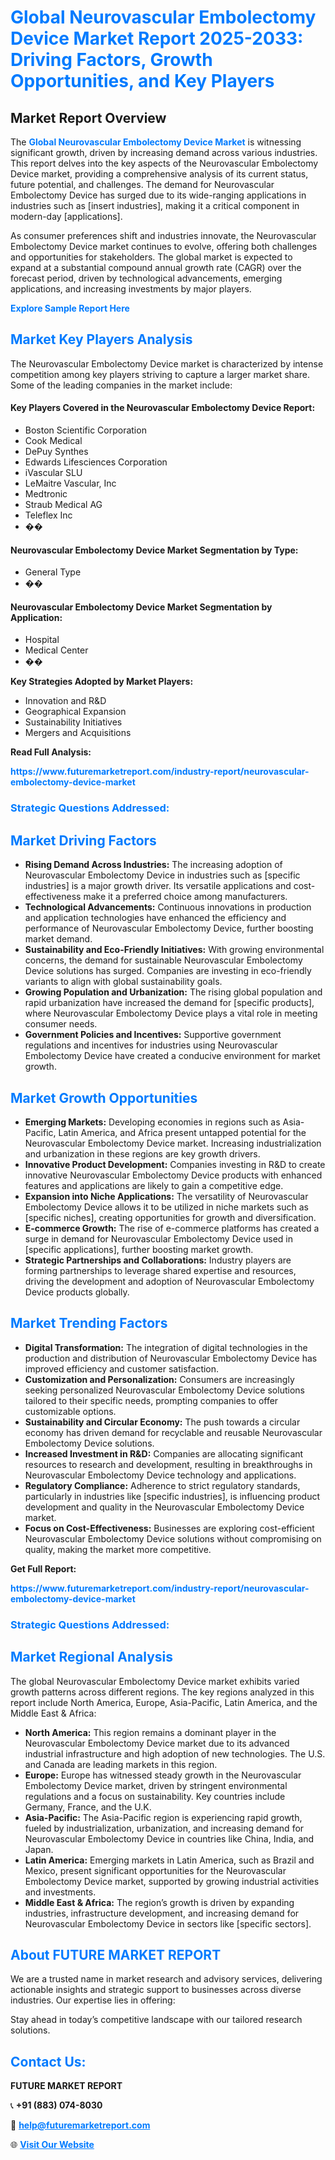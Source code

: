 <h1 style="color: #007BFF;">Global Neurovascular Embolectomy Device Market Report 2025-2033: Driving Factors, Growth Opportunities, and Key Players</h1>

<section id="overview">
<h2>Market Report Overview</h2>
<p>The <a href="https://www.futuremarketreport.com/industry-report/neurovascular-embolectomy-device-market" style="color: #007BFF; text-decoration: none;"><strong>Global Neurovascular Embolectomy Device Market</strong></a> is witnessing significant growth, driven by increasing demand across various industries. This report delves into the key aspects of the Neurovascular Embolectomy Device market, providing a comprehensive analysis of its current status, future potential, and challenges. The demand for Neurovascular Embolectomy Device has surged due to its wide-ranging applications in industries such as [insert industries], making it a critical component in modern-day [applications].</p>
<p>As consumer preferences shift and industries innovate, the Neurovascular Embolectomy Device market continues to evolve, offering both challenges and opportunities for stakeholders. The global market is expected to expand at a substantial compound annual growth rate (CAGR) over the forecast period, driven by technological advancements, emerging applications, and increasing investments by major players.</p>
</section>

<section id="overview">
<p><a href="https://www.futuremarketreport.com/request-sample/reportId=118273" style="color: #007BFF; text-decoration: none;"><strong>Explore Sample Report Here</strong></a></p>
</section>

<section id="key-players">
<h2 style="color: #007BFF;">Market Key Players Analysis</h2>
<p>The Neurovascular Embolectomy Device market is characterized by intense competition among key players striving to capture a larger market share. Some of the leading companies in the market include:</p>
<h4>Key Players Covered in the Neurovascular Embolectomy Device Report:</h4>
<ul><li>Boston Scientific Corporation</li><li>Cook Medical</li><li>DePuy Synthes</li><li>Edwards Lifesciences Corporation</li><li>iVascular SLU</li><li>LeMaitre Vascular, Inc</li><li>Medtronic</li><li>Straub Medical AG</li><li>Teleflex Inc</li><li>��</li></ul>
<h4>Neurovascular Embolectomy Device Market Segmentation by Type:</h4>
<ul><li>General Type</li><li>��</li></ul>

<h4>Neurovascular Embolectomy Device Market Segmentation by Application:</h4>
<ul><li>Hospital</li><li>Medical Center</li><li>��</li></ul>
<p><strong>Key Strategies Adopted by Market Players:</strong></p>
<ul>
<li>Innovation and R&D</li>
<li>Geographical Expansion</li>
<li>Sustainability Initiatives</li>
<li>Mergers and Acquisitions</li>
</ul>
</section>

<section>
<p><strong>Read Full Analysis: </strong></p><a href="https://www.futuremarketreport.com/industry-report/neurovascular-embolectomy-device-market" style="color: #007BFF; text-decoration: none;"><strong>https://www.futuremarketreport.com/industry-report/neurovascular-embolectomy-device-market</strong></a>
<h3 style="color: #007BFF;">Strategic Questions Addressed:</h3>
</section>

<section id="driving-factors">
<h2 style="color: #007BFF;">Market Driving Factors</h2>
<ul>
<li><strong>Rising Demand Across Industries:</strong> The increasing adoption of Neurovascular Embolectomy Device in industries such as [specific industries] is a major growth driver. Its versatile applications and cost-effectiveness make it a preferred choice among manufacturers.</li>
<li><strong>Technological Advancements:</strong> Continuous innovations in production and application technologies have enhanced the efficiency and performance of Neurovascular Embolectomy Device, further boosting market demand.</li>
<li><strong>Sustainability and Eco-Friendly Initiatives:</strong> With growing environmental concerns, the demand for sustainable Neurovascular Embolectomy Device solutions has surged. Companies are investing in eco-friendly variants to align with global sustainability goals.</li>
<li><strong>Growing Population and Urbanization:</strong> The rising global population and rapid urbanization have increased the demand for [specific products], where Neurovascular Embolectomy Device plays a vital role in meeting consumer needs.</li>
<li><strong>Government Policies and Incentives:</strong> Supportive government regulations and incentives for industries using Neurovascular Embolectomy Device have created a conducive environment for market growth.</li>
</ul>
</section>

<section id="growth-opportunities">
<h2 style="color: #007BFF;">Market Growth Opportunities</h2>
<ul>
<li><strong>Emerging Markets:</strong> Developing economies in regions such as Asia-Pacific, Latin America, and Africa present untapped potential for the Neurovascular Embolectomy Device market. Increasing industrialization and urbanization in these regions are key growth drivers.</li>
<li><strong>Innovative Product Development:</strong> Companies investing in R&D to create innovative Neurovascular Embolectomy Device products with enhanced features and applications are likely to gain a competitive edge.</li>
<li><strong>Expansion into Niche Applications:</strong> The versatility of Neurovascular Embolectomy Device allows it to be utilized in niche markets such as [specific niches], creating opportunities for growth and diversification.</li>
<li><strong>E-commerce Growth:</strong> The rise of e-commerce platforms has created a surge in demand for Neurovascular Embolectomy Device used in [specific applications], further boosting market growth.</li>
<li><strong>Strategic Partnerships and Collaborations:</strong> Industry players are forming partnerships to leverage shared expertise and resources, driving the development and adoption of Neurovascular Embolectomy Device products globally.</li>
</ul>
</section>

<section id="trending-factors">
<h2 style="color: #007BFF;">Market Trending Factors</h2>
<ul>
<li><strong>Digital Transformation:</strong> The integration of digital technologies in the production and distribution of Neurovascular Embolectomy Device has improved efficiency and customer satisfaction.</li>
<li><strong>Customization and Personalization:</strong> Consumers are increasingly seeking personalized Neurovascular Embolectomy Device solutions tailored to their specific needs, prompting companies to offer customizable options.</li>
<li><strong>Sustainability and Circular Economy:</strong> The push towards a circular economy has driven demand for recyclable and reusable Neurovascular Embolectomy Device solutions.</li>
<li><strong>Increased Investment in R&D:</strong> Companies are allocating significant resources to research and development, resulting in breakthroughs in Neurovascular Embolectomy Device technology and applications.</li>
<li><strong>Regulatory Compliance:</strong> Adherence to strict regulatory standards, particularly in industries like [specific industries], is influencing product development and quality in the Neurovascular Embolectomy Device market.</li>
<li><strong>Focus on Cost-Effectiveness:</strong> Businesses are exploring cost-efficient Neurovascular Embolectomy Device solutions without compromising on quality, making the market more competitive.</li>
</ul>
</section>

<section>
<p><strong>Get Full Report: </strong></p><a href="https://www.futuremarketreport.com/industry-report/neurovascular-embolectomy-device-market" style="color: #007BFF; text-decoration: none;"><strong>https://www.futuremarketreport.com/industry-report/neurovascular-embolectomy-device-market</strong></a>
<h3 style="color: #007BFF;">Strategic Questions Addressed:</h3>
</section>


<section id="regional-analysis">
<h2 style="color: #007BFF;">Market Regional Analysis</h2>
<p>The global Neurovascular Embolectomy Device market exhibits varied growth patterns across different regions. The key regions analyzed in this report include North America, Europe, Asia-Pacific, Latin America, and the Middle East & Africa:</p>
<ul>
<li><strong>North America:</strong> This region remains a dominant player in the Neurovascular Embolectomy Device market due to its advanced industrial infrastructure and high adoption of new technologies. The U.S. and Canada are leading markets in this region.</li>
<li><strong>Europe:</strong> Europe has witnessed steady growth in the Neurovascular Embolectomy Device market, driven by stringent environmental regulations and a focus on sustainability. Key countries include Germany, France, and the U.K.</li>
<li><strong>Asia-Pacific:</strong> The Asia-Pacific region is experiencing rapid growth, fueled by industrialization, urbanization, and increasing demand for Neurovascular Embolectomy Device in countries like China, India, and Japan.</li>
<li><strong>Latin America:</strong> Emerging markets in Latin America, such as Brazil and Mexico, present significant opportunities for the Neurovascular Embolectomy Device market, supported by growing industrial activities and investments.</li>
<li><strong>Middle East & Africa:</strong> The region’s growth is driven by expanding industries, infrastructure development, and increasing demand for Neurovascular Embolectomy Device in sectors like [specific sectors].</li>
</ul>
</section>

<footer>
<h2 style="color: #007BFF;">About FUTURE MARKET REPORT</h2>
<p>We are a trusted name in market research and advisory services, delivering actionable insights and strategic support to businesses across diverse industries. Our expertise lies in offering:</p>

<p>Stay ahead in today’s competitive landscape with our tailored research solutions.</p>

<h2 style="color: #007BFF;">Contact Us:</h2>
<p><strong>FUTURE MARKET REPORT</strong></p>
<p>📞 <strong>+91 (883) 074-8030</strong></p>
<p>📧 <strong><a href="mailto:help@futuremarketreport.com" style="color: #007BFF;">help@futuremarketreport.com</a></strong></p>
<p>🌐 <strong><a href="https://www.futuremarketreport.com/" style="color: #007BFF;">Visit Our Website</a></strong></p>
</footer>
